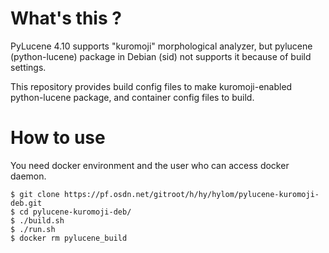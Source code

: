 # What's this ?

PyLucene 4.10 supports "kuromoji" morphological analyzer, but
pylucene (python-lucene) package in Debian (sid) not supports it
because of build settings. 

This repository provides build config files to make kuromoji-enabled
python-lucene package, and container config files to build.

# How to use

You need docker environment and the user who can access docker daemon.

    $ git clone https://pf.osdn.net/gitroot/h/hy/hylom/pylucene-kuromoji-deb.git
    $ cd pylucene-kuromoji-deb/
    $ ./build.sh
    $ ./run.sh
    $ docker rm pylucene_build


